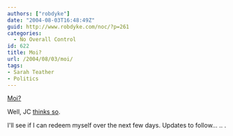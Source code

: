 ```yaml
---
authors: ["robdyke"]
date: "2004-08-03T16:48:49Z"
guid: http://www.robdyke.com/noc/?p=261
categories:
  - No Overall Control
id: 622
title: Moi?
url: /2004/08/03/moi/
tags:
- Sarah Teather
- Politics
---
```

[Moi?](http://dictionary.reference.com/search?q=gadfly)

Well, JC [thinks so](http://www.voxpolitics.com/weblog/archives/000474.html#000474).

I'll see if I can redeem myself over the next few days. Updates to follow... .. .